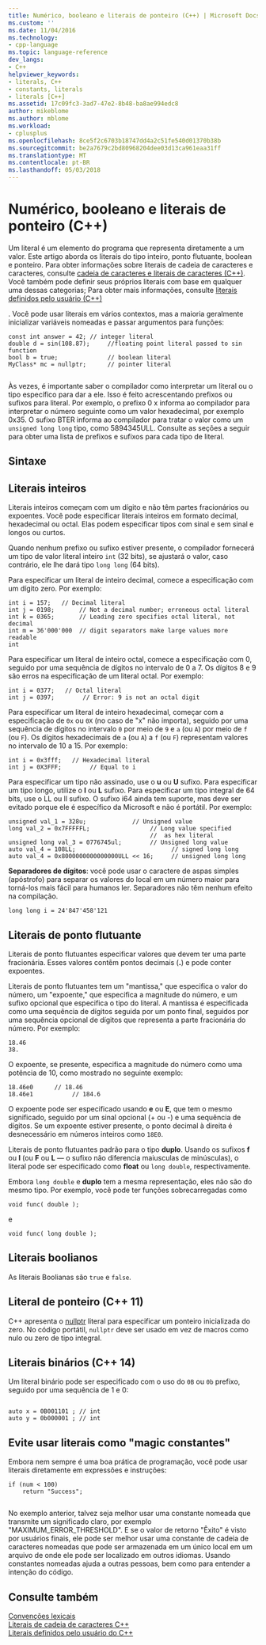 ```yaml
---
title: Numérico, booleano e literais de ponteiro (C++) | Microsoft Docs
ms.custom: ''
ms.date: 11/04/2016
ms.technology:
- cpp-language
ms.topic: language-reference
dev_langs:
- C++
helpviewer_keywords:
- literals, C++
- constants, literals
- literals [C++]
ms.assetid: 17c09fc3-3ad7-47e2-8b48-ba8ae994edc8
author: mikeblome
ms.author: mblome
ms.workload:
- cplusplus
ms.openlocfilehash: 8ce5f2c6703b18747dd4a2c51fe540d01370b38b
ms.sourcegitcommit: be2a7679c2bd80968204dee03d13ca961eaa31ff
ms.translationtype: MT
ms.contentlocale: pt-BR
ms.lasthandoff: 05/03/2018
---
```

# <a name="numeric-boolean-and-pointer-literals--c"></a>Numérico, booleano e literais de ponteiro (C++)
Um literal é um elemento do programa que representa diretamente a um valor. Este artigo aborda os literais do tipo inteiro, ponto flutuante, boolean e ponteiro. Para obter informações sobre literais de cadeia de caracteres e caracteres, consulte [cadeia de caracteres e literais de caracteres (C++)](../cpp/string-and-character-literals-cpp.md). Você também pode definir seus próprios literais com base em qualquer uma dessas categorias; Para obter mais informações, consulte [literais definidos pelo usuário (C++)](../cpp/user-defined-literals-cpp.md)  
  
 . Você pode usar literais em vários contextos, mas a maioria geralmente inicializar variáveis nomeadas e passar argumentos para funções:  
  
```  
const int answer = 42; // integer literal  
double d = sin(108.87);     //floating point literal passed to sin function  
bool b = true;              // boolean literal  
MyClass* mc = nullptr;      // pointer literal  
  
```  
  
 Às vezes, é importante saber o compilador como interpretar um literal ou o tipo específico para dar a ele. Isso é feito acrescentando prefixos ou sufixos para literal. Por exemplo, o prefixo 0 x informa ao compilador para interpretar o número seguinte como um valor hexadecimal, por exemplo 0x35. O sufixo BTER informa ao compilador para tratar o valor como um `unsigned long long` tipo, como 5894345ULL. Consulte as seções a seguir para obter uma lista de prefixos e sufixos para cada tipo de literal.  
  
## <a name="syntax"></a>Sintaxe  
  
## <a name="integer-literals"></a>Literais inteiros  
 Literais inteiros começam com um dígito e não têm partes fracionários ou expoentes. Você pode especificar literais inteiros em formato decimal, hexadecimal ou octal. Elas podem especificar tipos com sinal e sem sinal e longos ou curtos.  
  
 Quando nenhum prefixo ou sufixo estiver presente, o compilador fornecerá um tipo de valor literal inteiro `int` (32 bits), se ajustará o valor, caso contrário, ele lhe dará tipo `long long` (64 bits).  
  
 Para especificar um literal de inteiro decimal, comece a especificação com um dígito zero. Por exemplo:  
  
```  
int i = 157;   // Decimal literal  
int j = 0198;       // Not a decimal number; erroneous octal literal  
int k = 0365;       // Leading zero specifies octal literal, not decimal  
int m = 36'000'000  // digit separators make large values more readable  
int   
```  
  
 Para especificar um literal de inteiro octal, comece a especificação com 0, seguido por uma sequência de dígitos no intervalo de 0 a 7. Os dígitos 8 e 9 são erros na especificação de um literal octal. Por exemplo:  
  
```  
int i = 0377;   // Octal literal  
int j = 0397;        // Error: 9 is not an octal digit  
```  
  
 Para especificar um literal de inteiro hexadecimal, começar com a especificação de `0x` ou `0X` (no caso de "x" não importa), seguido por uma sequência de dígitos no intervalo `0` por meio de `9` e `a` (ou `A`) por meio de `f` (ou `F`). Os dígitos hexadecimais de `a` (ou `A`) a `f` (ou `F`) representam valores no intervalo de 10 a 15. Por exemplo:  
  
```  
int i = 0x3fff;   // Hexadecimal literal  
int j = 0X3FFF;        // Equal to i  
```  
  
 Para especificar um tipo não assinado, use o **u** ou **U** sufixo. Para especificar um tipo longo, utilize o **l** ou **L** sufixo. Para especificar um tipo integral de 64 bits, use o LL ou ll sufixo. O sufixo i64 ainda tem suporte, mas deve ser evitado porque ele é específico da Microsoft e não é portátil. Por exemplo:  
  
```  
unsigned val_1 = 328u;             // Unsigned value  
long val_2 = 0x7FFFFFL;                 // Long value specified   
                                        //  as hex literal  
unsigned long val_3 = 0776745ul;        // Unsigned long value  
auto val_4 = 108LL;                           // signed long long  
auto val_4 = 0x8000000000000000ULL << 16;     // unsigned long long   
```  
  
 **Separadores de dígitos**: você pode usar o caractere de aspas simples (apóstrofo) para separar os valores do local em um número maior para torná-los mais fácil para humanos ler. Separadores não têm nenhum efeito na compilação.  
  
```  
long long i = 24'847'458'121  
```  
  
## <a name="floating-point-literals"></a>Literais de ponto flutuante  
 Literais de ponto flutuantes especificar valores que devem ter uma parte fracionária. Esses valores contêm pontos decimais (**.**) e pode conter expoentes.  
  
 Literais de ponto flutuantes tem um "mantissa," que especifica o valor do número, um "expoente," que especifica a magnitude do número, e um sufixo opcional que especifica o tipo do literal. A mantissa é especificada como uma sequência de dígitos seguida por um ponto final, seguidos por uma sequência opcional de dígitos que representa a parte fracionária do número. Por exemplo:  
  
```  
18.46  
38.  
```  
  
 O expoente, se presente, especifica a magnitude do número como uma potência de 10, como mostrado no seguinte exemplo:  
  
```  
18.46e0      // 18.46  
18.46e1           // 184.6  
```  
  
 O expoente pode ser especificado usando **e** ou **E**, que tem o mesmo significado, seguido por um sinal opcional (+ ou -) e uma sequência de dígitos.  Se um expoente estiver presente, o ponto decimal à direita é desnecessário em números inteiros como `18E0`.  
  
 Literais de ponto flutuantes padrão para o tipo **duplo**. Usando os sufixos **f** ou **l** (ou **F** ou **L** — o sufixo não diferencia maiusculas de minúsculas), o literal pode ser especificado como  **float** ou `long double`, respectivamente.  
  
 Embora `long double` e **duplo** tem a mesma representação, eles não são do mesmo tipo. Por exemplo, você pode ter funções sobrecarregadas como  
  
```  
void func( double );  
```  
  
 e  
  
```  
void func( long double );  
```  
  
## <a name="boolean-literals"></a>Literais boolianos  
 As literais Boolianas são `true` e `false`.  
  
## <a name="pointer-literal-c11"></a>Literal de ponteiro (C++ 11)  
 C++ apresenta o [nullptr](../cpp/nullptr.md) literal para especificar um ponteiro inicializada do zero. No código portátil, `nullptr` deve ser usado em vez de macros como nulo ou zero de tipo integral.  
  
## <a name="binary-literals-c14"></a>Literais binários (C++ 14)  
 Um literal binário pode ser especificado com o uso do `0B` ou `0b` prefixo, seguido por uma sequência de 1 e 0:  
  
```  
  
auto x = 0B001101 ; // int  
auto y = 0b000001 ; // int  
```  
  
## <a name="avoid-using-literals-as-magic-constants"></a>Evite usar literais como "magic constantes"  
 Embora nem sempre é uma boa prática de programação, você pode usar literais diretamente em expressões e instruções:  
  
```  
if (num < 100)  
    return "Success";  
  
```  
  
 No exemplo anterior, talvez seja melhor usar uma constante nomeada que transmite um significado claro, por exemplo "MAXIMUM_ERROR_THRESHOLD". E se o valor de retorno "Êxito" é visto por usuários finais, ele pode ser melhor usar uma constante de cadeia de caracteres nomeadas que pode ser armazenada em um único local em um arquivo de onde ele pode ser localizado em outros idiomas. Usando constantes nomeadas ajuda a outras pessoas, bem como para entender a intenção do código.  
  
## <a name="see-also"></a>Consulte também  
 [Convenções lexicais](../cpp/lexical-conventions.md)   
 [Literais de cadeia de caracteres C++](../cpp/string-and-character-literals-cpp.md)   
 [Literais definidos pelo usuário do C++](../cpp/user-defined-literals-cpp.md)